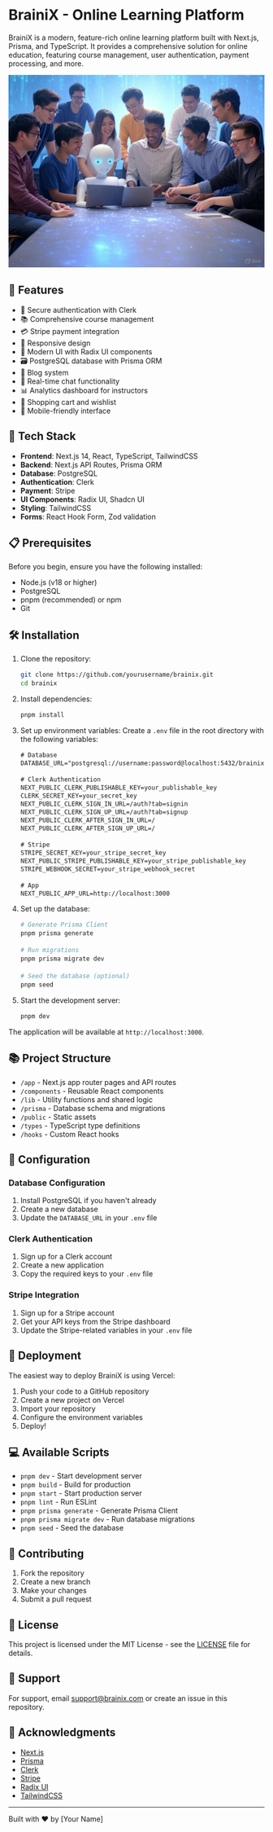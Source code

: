 # BrainiX - Online Learning Platform

BrainiX is a modern, feature-rich online learning platform built with Next.js, Prisma, and TypeScript. It provides a comprehensive solution for online education, featuring course management, user authentication, payment processing, and more.

![BrainiX Platform](public/homeBanner.jpg)

## 🌟 Features

- 🔐 Secure authentication with Clerk
- 📚 Comprehensive course management
- 💳 Stripe payment integration
- 📱 Responsive design
- 🎨 Modern UI with Radix UI components
- 🗃️ PostgreSQL database with Prisma ORM
- 📝 Blog system
- 💬 Real-time chat functionality
- 📊 Analytics dashboard for instructors
- 🛒 Shopping cart and wishlist
- 📱 Mobile-friendly interface

## 🚀 Tech Stack

- **Frontend**: Next.js 14, React, TypeScript, TailwindCSS
- **Backend**: Next.js API Routes, Prisma ORM
- **Database**: PostgreSQL
- **Authentication**: Clerk
- **Payment**: Stripe
- **UI Components**: Radix UI, Shadcn UI
- **Styling**: TailwindCSS
- **Forms**: React Hook Form, Zod validation

## 📋 Prerequisites

Before you begin, ensure you have the following installed:
- Node.js (v18 or higher)
- PostgreSQL
- pnpm (recommended) or npm
- Git

## 🛠️ Installation

1. Clone the repository:
   ```bash
   git clone https://github.com/yourusername/brainix.git
   cd brainix
   ```

2. Install dependencies:
   ```bash
   pnpm install
   ```

3. Set up environment variables:
   Create a `.env` file in the root directory with the following variables:
   ```env
   # Database
   DATABASE_URL="postgresql://username:password@localhost:5432/brainix"

   # Clerk Authentication
   NEXT_PUBLIC_CLERK_PUBLISHABLE_KEY=your_publishable_key
   CLERK_SECRET_KEY=your_secret_key
   NEXT_PUBLIC_CLERK_SIGN_IN_URL=/auth?tab=signin
   NEXT_PUBLIC_CLERK_SIGN_UP_URL=/auth?tab=signup
   NEXT_PUBLIC_CLERK_AFTER_SIGN_IN_URL=/
   NEXT_PUBLIC_CLERK_AFTER_SIGN_UP_URL=/

   # Stripe
   STRIPE_SECRET_KEY=your_stripe_secret_key
   NEXT_PUBLIC_STRIPE_PUBLISHABLE_KEY=your_stripe_publishable_key
   STRIPE_WEBHOOK_SECRET=your_stripe_webhook_secret

   # App
   NEXT_PUBLIC_APP_URL=http://localhost:3000
   ```

4. Set up the database:
   ```bash
   # Generate Prisma Client
   pnpm prisma generate

   # Run migrations
   pnpm prisma migrate dev

   # Seed the database (optional)
   pnpm seed
   ```

5. Start the development server:
   ```bash
   pnpm dev
   ```

The application will be available at `http://localhost:3000`.

## 📚 Project Structure

- `/app` - Next.js app router pages and API routes
- `/components` - Reusable React components
- `/lib` - Utility functions and shared logic
- `/prisma` - Database schema and migrations
- `/public` - Static assets
- `/types` - TypeScript type definitions
- `/hooks` - Custom React hooks

## 🔑 Configuration

### Database Configuration
1. Install PostgreSQL if you haven't already
2. Create a new database
3. Update the `DATABASE_URL` in your `.env` file

### Clerk Authentication
1. Sign up for a Clerk account
2. Create a new application
3. Copy the required keys to your `.env` file

### Stripe Integration
1. Sign up for a Stripe account
2. Get your API keys from the Stripe dashboard
3. Update the Stripe-related variables in your `.env` file

## 🚀 Deployment

The easiest way to deploy BrainiX is using Vercel:

1. Push your code to a GitHub repository
2. Create a new project on Vercel
3. Import your repository
4. Configure the environment variables
5. Deploy!

## 💻 Available Scripts

- `pnpm dev` - Start development server
- `pnpm build` - Build for production
- `pnpm start` - Start production server
- `pnpm lint` - Run ESLint
- `pnpm prisma generate` - Generate Prisma Client
- `pnpm prisma migrate dev` - Run database migrations
- `pnpm seed` - Seed the database

## 🤝 Contributing

1. Fork the repository
2. Create a new branch
3. Make your changes
4. Submit a pull request

## 📝 License

This project is licensed under the MIT License - see the [LICENSE](LICENSE) file for details.

## 🔧 Support

For support, email support@brainix.com or create an issue in this repository.

## 🙏 Acknowledgments

- [Next.js](https://nextjs.org)
- [Prisma](https://prisma.io)
- [Clerk](https://clerk.dev)
- [Stripe](https://stripe.com)
- [Radix UI](https://radix-ui.com)
- [TailwindCSS](https://tailwindcss.com)

---

Built with ❤️ by [Your Name]
